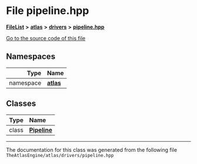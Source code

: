 

# File pipeline.hpp



[**FileList**](files.md) **>** [**atlas**](dir_1e6ffef027cfcf7ded3287660b505c9f.md) **>** [**drivers**](dir_1605561db8076fbb4262fa758aa3edc0.md) **>** [**pipeline.hpp**](pipeline_8hpp.md)

[Go to the source code of this file](pipeline_8hpp_source.md)
















## Namespaces

| Type | Name |
| ---: | :--- |
| namespace | [**atlas**](namespaceatlas.md) <br> |


## Classes

| Type | Name |
| ---: | :--- |
| class | [**Pipeline**](classatlas_1_1Pipeline.md) <br> |



















































------------------------------
The documentation for this class was generated from the following file `TheAtlasEngine/atlas/drivers/pipeline.hpp`

